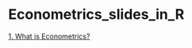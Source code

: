 # Econometrics_slides_in_R


[1. What is Econometrics?](https://andrahiriscau.github.io/Econometrics_slides_in_R/What-is-Econometrics.html)
